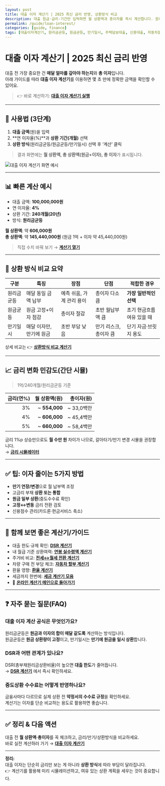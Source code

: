 ```yaml
---
layout: post
title: 대출 이자 계산기 | 2025 최신 금리 반영, 상환방식 비교
description: 대출 원금·금리·기간만 입력하면 월 상환액과 총이자를 즉시 계산합니다. 원리금균등·원금균등·만기일시 상환 비교, 금리 변화 시뮬레이션, DSR/한도 체크까지 한 번에.
permalink: /guide/loan-interest/
categories: [guide, finance]
tags: [대출이자계산기, 원리금균등, 원금균등, 만기일시, 주택담보대출, 신용대출, 자동차할부]
---
```


# 대출 이자 계산기 | 2025 최신 금리 반영

대출 전 가장 중요한 건 **매달 얼마를 갚아야 하는지**와 **총 이자**입니다.  
아래 가이드를 따라 **대출 이자 계산기**를 이용하면 몇 초 만에 정확한 금액을 확인할 수 있어요.

> 👉 바로 계산하기: **[대출 이자 계산기 실행](/finance/loan/)**

---

## 📌 사용법 (3단계)
1. **대출 금액**(원)을 입력  
2. **연 이자율(%)**과 **상환 기간(개월)** 선택  
3. **상환 방식**(원리금균등/원금균등/만기일시) 선택 후 ‘계산’ 클릭

> 결과 화면에는 **월 상환액, 총 상환액(원금+이자), 총 이자**가 표시됩니다.

![대출 이자 계산기 화면 예시](../images/loan-calc-sample.png)

---

## 📊 빠른 계산 예시
- 대출 금액: **100,000,000원**  
- 연 이자율: **4%**  
- 상환 기간: **240개월(20년)**  
- 방식: **원리금균등**

**월 상환액**: 약 **606,000원**  
**총 상환액**: 약 **145,440,000원** (원금 1억 + 이자 약 45,440,000원)

> 직접 수치 바꿔 보기 → **[계산기 열기](/finance/loan/)**

---

## 🔄 상환 방식 비교 요약

| 구분 | 특징 | 장점 | 단점 | 적합한 경우 |
|---|---|---|---|---|
| 원리금균등 | 매달 동일 금액 납부 | 예측 쉬움, 가계 관리 용이 | 총이자 다소 큼 | **가장 일반적인 선택** |
| 원금균등 | 원금 고정+이자 점감 | 총이자 절감 | 초반 월납부액 큼 | 초기 현금흐름 여유 있을 때 |
| 만기일시 | 매달 이자만, 만기에 원금 | 초반 부담 낮음 | 만기 리스크, 총이자 큼 | 단기 자금·브릿지 용도 |

상세 비교는 👉 **[상환방식 비교 계산기](/finance/repayment-type/)**

---

## 📈 금리 변화 민감도(간단 시뮬)
> 1억/240개월/원리금균등 기준

| 금리(연%) | 월 상환액(원) | 총이자(원) |
|---:|---:|---:|
| 3% | ~ **554,000** | ~ 33,0백만 |
| 4% | ~ **606,000** | ~ 45,4백만 |
| 5% | ~ **660,000** | ~ 58,4백만 |

금리 1%p 상승만으로도 **월 수만 원** 차이가 나므로, 갈아타기/만기 변경 시뮬을 권장합니다.  
→ **[금리 시뮬레이터](/finance/rate-sim/)**

---

## ✅ 팁: 이자 줄이는 5가지 방법
- **만기 연장/변경**으로 월 납부액 조정  
- 고금리 부채 **상환 또는 통합**  
- **원금 일부 상환**(중도수수료 확인)  
- **고정↔변동** 금리 전환 검토  
- 신용점수 관리(카드론·현금서비스 축소)

---

## 🔗 함께 보면 좋은 계산기/가이드
- 대출 한도·규제 확인: **[DSR 계산기](/finance/dsr/)**  
- 내 월급 기준 상환여력: **[연봉 실수령액 계산기](/finance/salary/)**  
- 주거비 비교: **[전세↔월세 전환 계산기](/realestate/rent-to-jeonse/)**  
- 차량 구매 전 부담 체크: **[자동차 할부 계산기](/auto/loan/)**  
- 환율 영향: **[환율 계산기](/finance/fx/)**  
- 세금까지 한번에: **[세금 계산기 모음](/tax/)**  
- 🔁 **[온라인 계산기 메인으로 돌아가기](/)**

---

## ❓ 자주 묻는 질문(FAQ)

### 대출 이자 계산 공식은 무엇인가요?
원리금균등은 **원금과 이자의 합이 매달 같도록** 계산하는 방식입니다.  
원금균등은 **원금 상환량이 고정**이고, 만기일시는 **만기에 원금을 일시 상환**합니다.

### DSR과 어떤 관계가 있나요?
DSR(총부채원리금상환비율)이 높으면 **대출 한도**가 줄어듭니다.  
→ **[DSR 계산기](/finance/dsr/)** 에서 즉시 확인하세요.

### 중도상환 수수료는 어떻게 반영하나요?
금융사마다 다르므로 실제 상환 전 **약정서의 수수료 규정**을 확인하세요.  
계산기는 이자를 단순 비교하는 용도로 활용하면 좋습니다.

---

## ✅ 정리 & 다음 액션
대출 전 **월 상환액·총이자**를 꼭 체크하고, 금리/만기/상환방식을 비교하세요.  
바로 실전 계산하러 가기 → **[대출 이자 계산기](/finance/loan/)**

---

<!-- FAQ Schema for SEO -->
<script type="application/ld+json">
{
  "@context":"https://schema.org",
  "@type":"FAQPage",
  "mainEntity":[
    {
      "@type":"Question",
      "name":"대출 이자 계산 공식은 무엇인가요?",
      "acceptedAnswer":{"@type":"Answer","text":"원리금균등은 매달 같은 금액을 납부하도록 계산하며, 원금균등은 원금을 일정하게 상환하고 이자는 점점 줄어듭니다. 만기일시는 만기에 원금을 일시 상환합니다."}
    },
    {
      "@type":"Question",
      "name":"DSR과 어떤 관계가 있나요?",
      "acceptedAnswer":{"@type":"Answer","text":"DSR(총부채원리금상환비율)이 높을수록 대출 한도가 줄어듭니다. 계산기로 본인의 DSR을 먼저 확인해 보세요."}
    },
    {
      "@type":"Question",
      "name":"중도상환 수수료는 어떻게 반영하나요?",
      "acceptedAnswer":{"@type":"Answer","text":"금융기관마다 요율과 면제 기간이 달라 실제 상환 전 약정서를 확인해야 합니다. 본 계산기는 이자 비교·시뮬레이션 용도입니다."}
    }
  ]
}
</script>

<!-- HowTo Schema: 사용법 노출용 -->
<script type="application/ld+json">
{
  "@context":"https://schema.org",
  "@type":"HowTo",
  "name":"대출 이자 계산기 사용법",
  "step":[
    {"@type":"HowToStep","name":"대출 금액 입력","text":"대출 금액을 원화 기준으로 입력합니다."},
    {"@type":"HowToStep","name":"금리와 기간 선택","text":"연 이자율(%)과 상환 기간(개월)을 입력합니다."},
    {"@type":"HowToStep","name":"상환 방식 선택 후 계산","text":"원리금균등, 원금균등, 만기일시 중 하나를 선택하고 계산 버튼을 누릅니다."}
  ],
  "tool":[{"@type":"HowToTool","name":"온라인 대출 이자 계산기"}],
  "url":"/finance/loan/"
}
</script>

**정리:**  
대출 이자는 단순히 금리만 보는 게 아니라 **상환 방식**에 따라 부담이 달라집니다.  
👉 계산기를 활용해 미리 시뮬레이션하고, 여유 있는 상환 계획을 세우는 것이 중요합니다.
